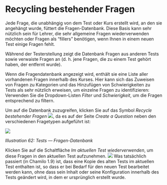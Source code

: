 # Recycling bestehender Fragen

Jede Frage, die unabhängig von dem Test oder Kurs erstellt wird, an den sie angehängt wurde, füttert die Fragen-Datenbank. Diese Basis kann sehr nützlich sein für Lehrer, die sehr allgemeine Fragen wiederverwenden möchten oder Fragen als “fillers” benötigen, wenn Ihnen in einem neuen Test einige Fragen fehlt.

Während der Testerstellung zeigt die Datenbank Fragen aus anderen Tests sowie verwaiste Fragen an \(d. h. jene Fragen, die zu einem Test gehört haben, der entfernt wurde\).

Wenn die Fragendatenbank angezeigt wird, enthält sie eine Liste aller vorhandenen Fragen innerhalb des Kurses. Hier kann sich das Zuweisen von Fragen zu Kategorien und das Hinzufügen von Schwierigkeiten zu Tests als sehr nützlich erweisen, um einzelne Fragen zu identifizieren: Verwenden Sie die Dropdown-Listen _Filter_ und _Schwierigkeit_, um die Fragen entsprechend zu filtern.

Um auf die Datenbank zuzugreifen, klicken Sie auf das Symbol _Recycle bestehender Fragen_ ![](../../.gitbook/assets/graphics361.png), da es auf der Seite _Create a Question_ neben den verschiedenen Fragetypen aufgeführt ist:

![](../../.gitbook/assets/images56%20%282%29.png)

_Illustration 62: Tests — Fragen-Datenbank_

Klicken Sie auf die Schaltfläche _Im aktuellen Test wiederverwenden_, um diese Fragen in den aktuellen Test aufzunehmen. ![](../../.gitbook/assets/graphics155.gif) Was tatsächlich passiert \(in Chamilo 1.9\) ist, dass eine Kopie des alten Tests im aktuellen Test enthalten ist, so dass er bei Bedarf für den neuen Test bearbeitet werden kann, ohne dass sein Inhalt oder seine Konfiguration innerhalb des Tests geändert wird, in dem er ursprünglich erstellt wurde.

